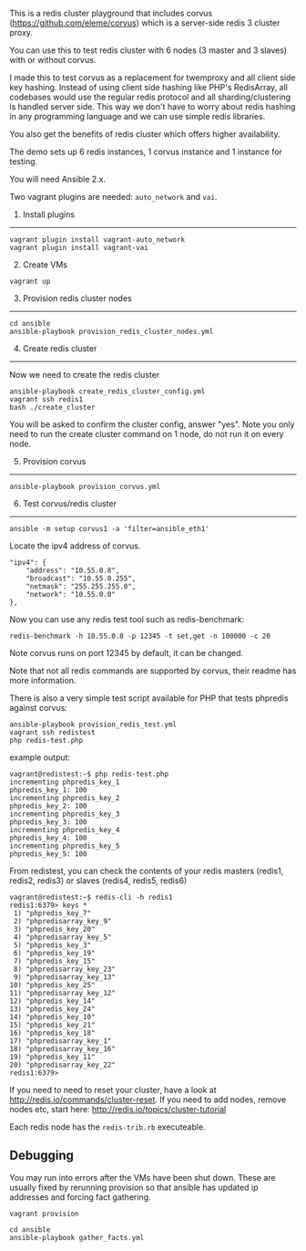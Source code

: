 This is a redis cluster playground that includes corvus (https://github.com/eleme/corvus) which is a server-side redis 3 cluster proxy.

You can use this to test redis cluster with 6 nodes (3 master and 3 slaves) with or without corvus.

I made this to test corvus as a replacement for twemproxy and all client side key hashing. Instead of using client side hashing like PHP's RedisArray, all codebases would use the regular redis protocol and all sharding/clustering is handled server side. This way we don't have to worry about redis hashing in any programming language and we can use simple redis libraries.

You also get the benefits of redis cluster which offers higher availability.

The demo sets up 6 redis instances, 1 corvus instance and 1 instance for testing.

You will need Ansible 2.x.

Two vagrant plugins are needed: `auto_network` and `vai`.

1. Install plugins
------------------

```
vagrant plugin install vagrant-auto_network
vagrant plugin install vagrant-vai
```

2. Create VMs

```
vagrant up
```

3. Provision redis cluster nodes
--------------------------------

```
cd ansible
ansible-playbook provision_redis_cluster_nodes.yml
```

4. Create redis cluster
-----------------------

Now we need to create the redis cluster

```
ansible-playbook create_redis_cluster_config.yml
vagrant ssh redis1
bash ./create_cluster
```

You will be asked to confirm the cluster config, answer "yes". Note you only need to run the create cluster command on 1 node, do not run it on every node.

5. Provision corvus
-------------------

```
ansible-playbook provision_corvus.yml
```

6. Test corvus/redis cluster
--------------

```
ansible -m setup corvus1 -a 'filter=ansible_eth1'
```

Locate the ipv4 address of corvus.

```
"ipv4": {
    "address": "10.55.0.8",
    "broadcast": "10.55.0.255",
    "netmask": "255.255.255.0",
    "network": "10.55.0.0"
},
```

Now you can use any redis test tool such as redis-benchmark:

```
redis-benchmark -h 10.55.0.8 -p 12345 -t set,get -n 100000 -c 20
```

Note corvus runs on port 12345 by default, it can be changed.

Note that not all redis commands are supported by corvus, their readme has more information.

There is also a very simple test script available for PHP that tests phpredis against corvus:

```
ansible-playbook provision_redis_test.yml
vagrant ssh redistest
php redis-test.php
```

example output:

```
vagrant@redistest:~$ php redis-test.php
incrementing phpredis_key_1
phpredis_key_1: 100
incrementing phpredis_key_2
phpredis_key_2: 100
incrementing phpredis_key_3
phpredis_key_3: 100
incrementing phpredis_key_4
phpredis_key_4: 100
incrementing phpredis_key_5
phpredis_key_5: 100
```

From redistest, you can check the contents of your redis masters (redis1, redis2, redis3) or slaves (redis4, redis5, redis6)

```
vagrant@redistest:~$ redis-cli -h redis1
redis1:6379> keys *
 1) "phpredis_key_7"
 2) "phpredisarray_key_9"
 3) "phpredis_key_20"
 4) "phpredisarray_key_5"
 5) "phpredis_key_3"
 6) "phpredis_key_19"
 7) "phpredis_key_15"
 8) "phpredisarray_key_23"
 9) "phpredisarray_key_13"
10) "phpredis_key_25"
11) "phpredisarray_key_12"
12) "phpredis_key_14"
13) "phpredis_key_24"
14) "phpredis_key_10"
15) "phpredis_key_21"
16) "phpredis_key_18"
17) "phpredisarray_key_1"
18) "phpredisarray_key_16"
19) "phpredis_key_11"
20) "phpredisarray_key_22"
redis1:6379>
```

If you need to need to reset your cluster, have a look at http://redis.io/commands/cluster-reset.
If you need to add nodes, remove nodes etc, start here: http://redis.io/topics/cluster-tutorial

Each redis node has the `redis-trib.rb` executeable.

Debugging
---------

You may run into errors after the VMs have been shut down. These are usually fixed by rerunning provision so that ansible has updated ip addresses and forcing fact gathering.

```
vagrant provision
```

```
cd ansible
ansible-playbook gather_facts.yml
